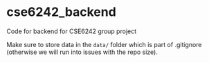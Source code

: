 # cse6242_backend
Code for backend for CSE6242 group project

Make sure to store data in the `data/` folder which is part of .gitignore (otherwise we will run into issues with the repo size).
